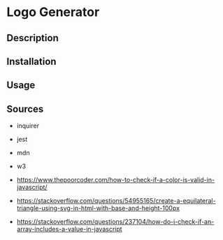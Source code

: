 # Logo Generator

## Description

## Installation

## Usage

## Sources
- inquirer
- jest

- mdn
- w3
- https://www.thepoorcoder.com/how-to-check-if-a-color-is-valid-in-javascript/
- https://stackoverflow.com/questions/54955165/create-a-equilateral-triangle-using-svg-in-html-with-base-and-height-100px
- https://stackoverflow.com/questions/237104/how-do-i-check-if-an-array-includes-a-value-in-javascript